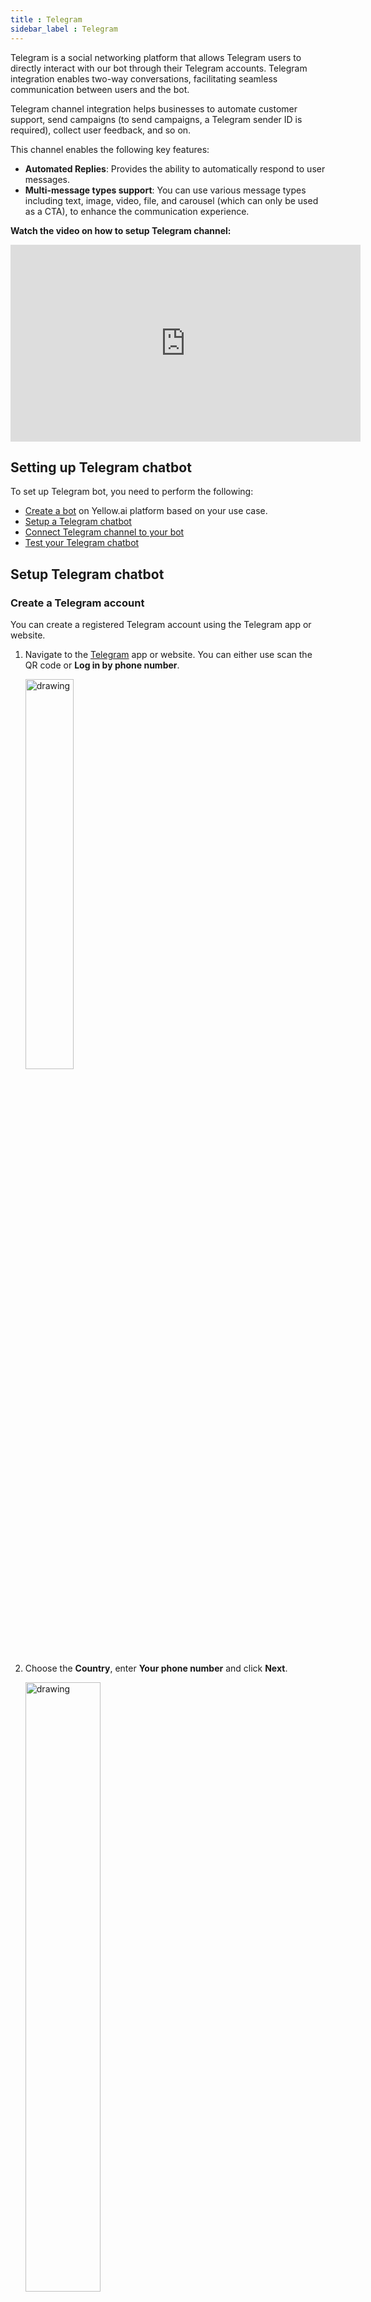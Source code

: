```yaml
---
title : Telegram
sidebar_label : Telegram
---
```


Telegram is a social networking platform that allows Telegram users to directly interact with our bot through their Telegram accounts. Telegram integration enables two-way conversations, facilitating seamless communication between users and the bot.

Telegram channel integration helps businesses to automate customer support, send campaigns (to send campaigns, a Telegram sender ID is required), collect user feedback, and so on.

This channel enables the following key features: 

* **Automated Replies**: Provides the ability to automatically respond to user messages.
* **Multi-message types support**: You can use various message types including text, image, video, file, and carousel (which can only be used as a CTA), to enhance the communication experience.

**Watch the video on how to setup Telegram channel:**

<iframe width="560" height="315" src="https://www.youtube.com/embed/CRSm2hyu97A" title="YouTube video player" frameborder="0" allow="autoplay; clipboard-write; picture-in-picture" allowfullscreen></iframe>
<br/>

## Setting up Telegram chatbot

To set up Telegram bot, you need to perform the following:

* [Create a bot](https://docs.yellow.ai/docs/platform_concepts/Getting%20Started/account-setup#create-your-first-bot) on Yellow.ai platform based on your use case.
* [Setup a Telegram chatbot](#setup-telegram-chatbot)
* [Connect Telegram channel to your bot](#connect-telegram-channel-to-your-bot)
* [Test your Telegram chatbot](#test-telegram-chatbot)

## Setup Telegram chatbot

### Create a Telegram account

You can create a registered Telegram account using the Telegram app or website.

1. Navigate to the [Telegram](https://web.telegram.org/z/) app or website. You can either use scan the QR code or **Log in by phone number**.

   <img src="https://i.imgur.com/dAz6SkH.png" alt="drawing" width="40%"/>
   
2. Choose the **Country**, enter **Your phone number** and click **Next**.  

   <img src="https://i.imgur.com/1TYIjxQ.png" alt="drawing" width="50%"/>

3. Enter the verification code that is sent to your device.
 
   <img src="https://i.imgur.com/2FNgsun.png" alt="drawing" width="40%"/>

* This will create your Telegram account and you should be able to see the following screen.

    ![](https://i.imgur.com/YLICsC3.jpg)


### Setup your Telegram bot using BotFather 

1. Navigate to your Telegram account and search for `@BotFather` (Verified Telegram chatbots are marked with a blue check).

    ![](https://i.imgur.com/dolRkkT.jpg)
    
* You will receive a list of commands that can be used to manage bots.  

   ![](https://i.imgur.com/fV2nvP7.jpg)
   
2. Enter the command **/newbot** in the input bar and click send button. 

    ![](https://i.imgur.com/mlzmqwb.jpg) 

3. Provide a username for the bot with suffix `bot`. For example, stagingbot, demoBot, and so on. 

     <img src="https://i.imgur.com/N48DsIO.jpg" alt="drawing" width="80%"/>

* It will respond with a congratulations message, indicating that your bot has been created. Along with that, an access token is generated. Copy that access token, paste it on the bot’s Telegram channel integration page, and connect.

### Connect Telegram channel to your bot

To connect the Telegram channel on the Yellow.ai platform, follow these steps:

1. On the left navigation bar, click **Extensions**.

    ![](https://imgur.com/PIOvT6K.png)

2. Click **Channels** > **Messaging** > **Telegram**.

    ![](https://imgur.com/zKD0DF5.png)
   
3. Enter your **OAuth token** and click **Save**.  
   
   <img src="https://imgur.com/yUd0kZW.png" alt="drawing" width="100%"/>

* Your Telegram channel will be successfully connected.

## Setup your bot

Set up your bot with the intents to automatically respond to user messages on Telegram.

* **Define bot's purpose and scope**: First, understand the scope and purpose of your bot (use case). Clearly outline what types of questions or requests the bot should handle based on your intended use case.
* **[Create Intents](https://docs.yellow.ai/docs/platform_concepts/studio/train/intents)**: Add the intents that correspond to common questions or requests from users. Within each intent, add the relevant utterances and ensure they are trained to trigger the appropriate flow.
:::note
To trigger the respective flow in the Telegram chatbot, you must add the utterances `START` and `start` and train them accordingly.
:::
* **[Create flows](https://docs.yellow.ai/docs/platform_concepts/studio/build/Flows/journeys)**: Design customized conversation flows to manage responses. You can use the nodes such as Name, Question, Email, Phone number, Quick replies, Carousel, Date, Store comment, File prompt, and Input within the flow.

Once you set up the bot, verify whether the bot responds to user according to the defined use case.

## Test Telegram chatbot

Once you have connected your bot to Telegram on the Yellow.ai platform, you can start testing your bot on Telegram to verify whether the bot is able to respond to user messages.

To test your bot on Telegram, follow these steps:

1. Open the Telegram app on your mobile device.

2. Navigate to BotFather and click on the below-highlighted link to test the bot.

   <img src="https://i.imgur.com/kG6oUxx.jpg" alt="drawing" width="30%"/>
  
2. Click **START** to start the conversation with the bot. Make sure you have already created an intent and added the utterances `START` and `start` to trigger the corresponding flow in your Telegram chatbot.

   <img src="https://i.imgur.com/c1jHInM.png" alt="drawing" width="30%"/>
   
* The Telegram chatbot will trigger the relevant flow, and you can start interacting with the bot.   
   
   <img src="https://i.imgur.com/EetnkV5.jpg" alt="drawing" width="60%"/>
   
:::note
* If you have not added the `START` and `start` utterances to your flow, the Telegram chatbot will not trigger the intended flow. Instead, a fallback message will be displayed.
* The "START" button is visible only during the initial interaction with the bot.
:::  
   
4. If a flow is configured for agent reply using the [raise ticket](https://docs.yellow.ai/docs/platform_concepts/studio/build/nodes/action-nodes-overview/raise-ticket) node to start a conversation with an agent, it initiates a conversation with the agent. Once a conversation is initiated, the user can talk to the agent.

    <img src="https://i.imgur.com/F73BibF.jpg" alt="drawing" width="30%"/>
    
5. To view the entire conversation between the live agent and user, navigate to the **Inbox** module in the platform and select **Bot messages** in the **My Chats** section.

    ![](https://i.imgur.com/GYJbLDm.png)


* When the conversation between the agent and user ends, the bot takes the conversation forward with the user.
